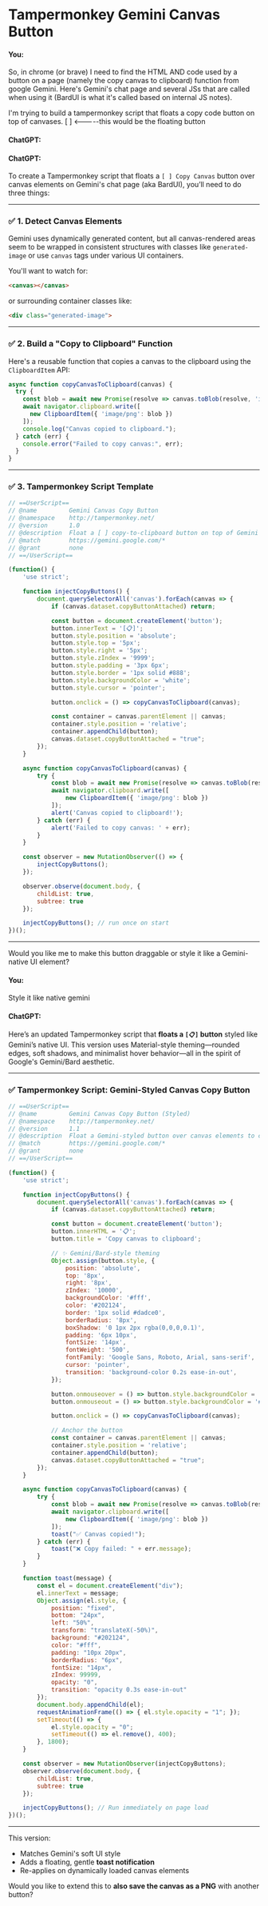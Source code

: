 # Tampermonkey Gemini Canvas Button

#### You:
So, in chrome (or brave) I need to find the HTML AND code used by a button on a page (namely the copy canvas to clipboard) function from google Gemini. Here's Gemini's chat page and several JSs that are called when using it (BardUI is what it's called based on internal JS notes). 

I'm trying to build a tampermonkey script that floats a copy code button on top of canvases.  [ ] <-----this would be the floating button


#### ChatGPT:


#### ChatGPT:
To create a Tampermonkey script that floats a `[ ] Copy Canvas` button over canvas elements on Gemini's chat page (aka BardUI), you’ll need to do three things:

---

### ✅ 1. **Detect Canvas Elements**

Gemini uses dynamically generated content, but all canvas-rendered areas seem to be wrapped in consistent structures with classes like `generated-image` or use `canvas` tags under various UI containers.

You'll want to watch for:

```html
<canvas></canvas>
```

or surrounding container classes like:

```html
<div class="generated-image">
```

---

### ✅ 2. **Build a "Copy to Clipboard" Function**

Here's a reusable function that copies a canvas to the clipboard using the `ClipboardItem` API:

```js
async function copyCanvasToClipboard(canvas) {
  try {
    const blob = await new Promise(resolve => canvas.toBlob(resolve, 'image/png'));
    await navigator.clipboard.write([
      new ClipboardItem({ 'image/png': blob })
    ]);
    console.log("Canvas copied to clipboard.");
  } catch (err) {
    console.error("Failed to copy canvas:", err);
  }
}
```

---

### ✅ 3. **Tampermonkey Script Template**

```javascript
// ==UserScript==
// @name         Gemini Canvas Copy Button
// @namespace    http://tampermonkey.net/
// @version      1.0
// @description  Float a [ ] copy-to-clipboard button on top of Gemini's canvas output
// @match        https://gemini.google.com/*
// @grant        none
// ==/UserScript==

(function() {
    'use strict';

    function injectCopyButtons() {
        document.querySelectorAll('canvas').forEach(canvas => {
            if (canvas.dataset.copyButtonAttached) return;

            const button = document.createElement('button');
            button.innerText = '[📋]';
            button.style.position = 'absolute';
            button.style.top = '5px';
            button.style.right = '5px';
            button.style.zIndex = '9999';
            button.style.padding = '3px 6px';
            button.style.border = '1px solid #888';
            button.style.backgroundColor = 'white';
            button.style.cursor = 'pointer';

            button.onclick = () => copyCanvasToClipboard(canvas);

            const container = canvas.parentElement || canvas;
            container.style.position = 'relative';
            container.appendChild(button);
            canvas.dataset.copyButtonAttached = "true";
        });
    }

    async function copyCanvasToClipboard(canvas) {
        try {
            const blob = await new Promise(resolve => canvas.toBlob(resolve, 'image/png'));
            await navigator.clipboard.write([
                new ClipboardItem({ 'image/png': blob })
            ]);
            alert('Canvas copied to clipboard!');
        } catch (err) {
            alert('Failed to copy canvas: ' + err);
        }
    }

    const observer = new MutationObserver(() => {
        injectCopyButtons();
    });

    observer.observe(document.body, {
        childList: true,
        subtree: true
    });

    injectCopyButtons(); // run once on start
})();
```

---

Would you like me to make this button draggable or style it like a Gemini-native UI element?


#### You:
Style it like native gemini

#### ChatGPT:
Here’s an updated Tampermonkey script that **floats a `[📋]` button** styled like Gemini’s native UI. This version uses Material-style theming—rounded edges, soft shadows, and minimalist hover behavior—all in the spirit of Google's Gemini/Bard aesthetic.

---

### ✅ **Tampermonkey Script: Gemini-Styled Canvas Copy Button**

```javascript
// ==UserScript==
// @name         Gemini Canvas Copy Button (Styled)
// @namespace    http://tampermonkey.net/
// @version      1.1
// @description  Float a Gemini-styled button over canvas elements to copy to clipboard
// @match        https://gemini.google.com/*
// @grant        none
// ==/UserScript==

(function() {
    'use strict';

    function injectCopyButtons() {
        document.querySelectorAll('canvas').forEach(canvas => {
            if (canvas.dataset.copyButtonAttached) return;

            const button = document.createElement('button');
            button.innerHTML = '📋';
            button.title = 'Copy canvas to clipboard';

            // ✨ Gemini/Bard-style theming
            Object.assign(button.style, {
                position: 'absolute',
                top: '8px',
                right: '8px',
                zIndex: '10000',
                backgroundColor: '#fff',
                color: '#202124',
                border: '1px solid #dadce0',
                borderRadius: '8px',
                boxShadow: '0 1px 2px rgba(0,0,0,0.1)',
                padding: '6px 10px',
                fontSize: '14px',
                fontWeight: '500',
                fontFamily: 'Google Sans, Roboto, Arial, sans-serif',
                cursor: 'pointer',
                transition: 'background-color 0.2s ease-in-out',
            });

            button.onmouseover = () => button.style.backgroundColor = '#f1f3f4';
            button.onmouseout = () => button.style.backgroundColor = '#fff';

            button.onclick = () => copyCanvasToClipboard(canvas);

            // Anchor the button
            const container = canvas.parentElement || canvas;
            container.style.position = 'relative';
            container.appendChild(button);
            canvas.dataset.copyButtonAttached = "true";
        });
    }

    async function copyCanvasToClipboard(canvas) {
        try {
            const blob = await new Promise(resolve => canvas.toBlob(resolve, 'image/png'));
            await navigator.clipboard.write([
                new ClipboardItem({ 'image/png': blob })
            ]);
            toast("✅ Canvas copied!");
        } catch (err) {
            toast("❌ Copy failed: " + err.message);
        }
    }

    function toast(message) {
        const el = document.createElement("div");
        el.innerText = message;
        Object.assign(el.style, {
            position: "fixed",
            bottom: "24px",
            left: "50%",
            transform: "translateX(-50%)",
            background: "#202124",
            color: "#fff",
            padding: "10px 20px",
            borderRadius: "6px",
            fontSize: "14px",
            zIndex: 99999,
            opacity: "0",
            transition: "opacity 0.3s ease-in-out"
        });
        document.body.appendChild(el);
        requestAnimationFrame(() => { el.style.opacity = "1"; });
        setTimeout(() => {
            el.style.opacity = "0";
            setTimeout(() => el.remove(), 400);
        }, 1800);
    }

    const observer = new MutationObserver(injectCopyButtons);
    observer.observe(document.body, {
        childList: true,
        subtree: true
    });

    injectCopyButtons(); // Run immediately on page load
})();
```

---

This version:

- Matches Gemini's soft UI style
- Adds a floating, gentle **toast notification**
- Re-applies on dynamically loaded canvas elements

Would you like to extend this to **also save the canvas as a PNG** with another button?
